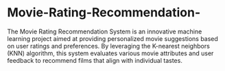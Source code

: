 # Movie-Rating-Recommendation-
The Movie Rating Recommendation System is an innovative machine learning project aimed at providing personalized movie suggestions based on user ratings and preferences. By leveraging the K-nearest neighbors (KNN) algorithm, this system evaluates various movie attributes and user feedback to recommend films that align with individual tastes.
